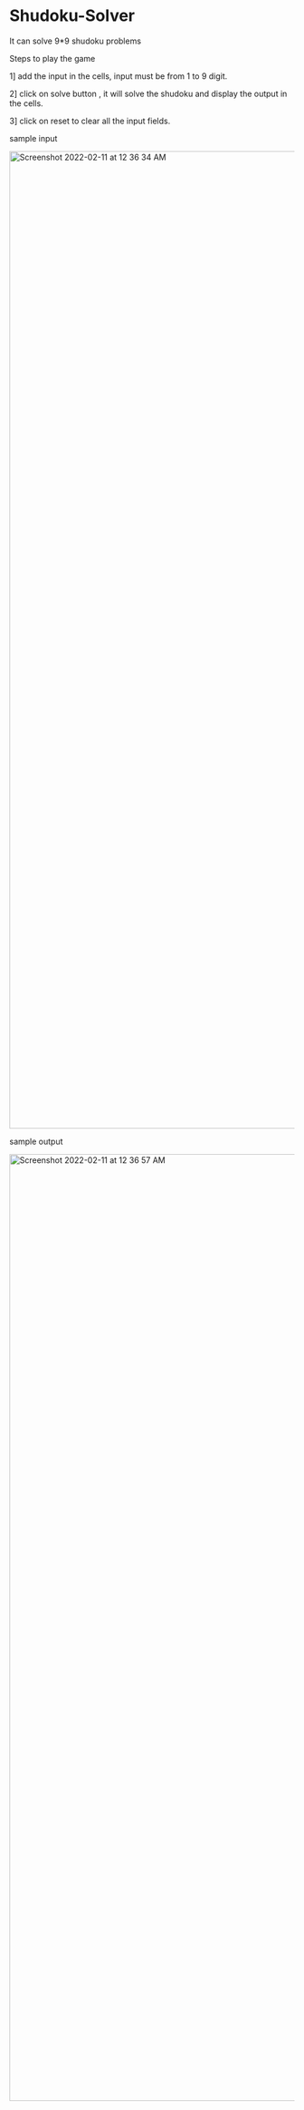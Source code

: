 # Shudoku-Solver
It can solve 9*9 shudoku problems

Steps to play the game

1] add the input in the cells, input must be from 1 to 9 digit.

2] click on solve button , it will solve the shudoku and display the output in the cells.

3] click on reset to clear all the input fields.

sample input

<img width="1724" alt="Screenshot 2022-02-11 at 12 36 34 AM" src="https://user-images.githubusercontent.com/73246474/153479192-9dec60e4-e233-4c8f-8f4e-f41c8c6aef2e.png">

sample output

<img width="1670" alt="Screenshot 2022-02-11 at 12 36 57 AM" src="https://user-images.githubusercontent.com/73246474/153479276-4ce2d7f5-1fc5-4171-a02f-5ef5a297bdf5.png">


